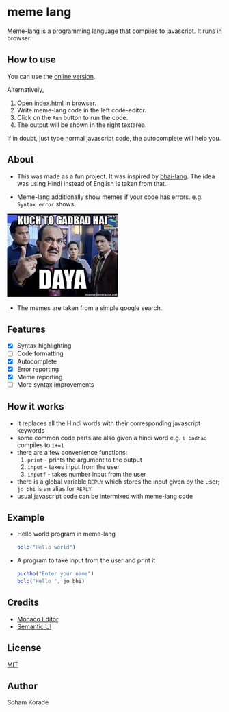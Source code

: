 # meme lang

Meme-lang is a programming language that compiles to javascript. It runs in browser.

## How to use

You can use the [online version](http://sohamapps.rf.gd/memelang).

Alternatively,
1. Open [index.html](index.html) in browser.
2. Write meme-lang code in the left code-editor.
3. Click on the `Run` button to run the code.
4. The output will be shown in the right textarea.

If in doubt, just type normal javascript code, the autocomplete will help you.


## About
- This was made as a fun project. It was inspired by [bhai-lang](https://bhailang.js.org/). The idea was using Hindi instead of English is taken from that.

- Meme-lang additionally show memes if your code has errors.
e.g. `Syntax error` shows

![this](memes/download.jpeg)

- The memes are taken from a simple google search.

## Features
- [x] Syntax highlighting
- [ ] Code formatting
- [x] Autocomplete
- [x] Error reporting
- [x] Meme reporting
- [ ] More syntax improvements

## How it works

- it replaces all the Hindi words with their corresponding javascript keywords
- some common code parts are also given a hindi word
	e.g. `i badhao` compiles to `i+=1`
- there are a few convenience functions:
	1. `print` - prints the argument to the output
	2. `input` - takes input from the user
	3. `inputf` - takes number input from the user
- there is a global variable `REPLY` which stores the input given by the user; `jo bhi` is an alias for `REPLY`
- usual javascript code can be intermixed with meme-lang code


## Example

- Hello world program in meme-lang
	```js
	bolo("Hello world")
	```
- A program to take input from the user and print it
	```js
	puchho("Enter your name")
	bolo("Hello ", jo bhi)
	```

## Credits

- [Monaco Editor](https://microsoft.github.io/monaco-editor/)
- [Semantic UI](https://semantic-ui.com/)

## License

[MIT](LICENSE)

## Author

Soham Korade